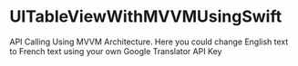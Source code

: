# UITableViewWithMVVMUsingSwift
API Calling Using MVVM Architecture. Here you could change English text to French text using your own Google Translator API Key
